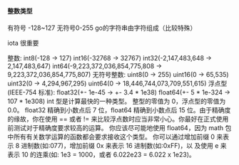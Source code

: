 #### 整数类型
有符号 -128~127 无符号0-255
go的字符串由字符组成（比较特殊）


iota 很重要


整数:
int8(-128 -> 127)
int16(-32768 -> 32767)
int32(-2,147,483,648 -> 2,147,483,647) int64(-9,223,372,036,854,775,808 -> 9,223,372,036,854,775,807)
无符号整数:
uint8(0 -> 255)
uint16(0 -> 65,535)
uint32(0 -> 4,294,967,295)
uint64(0 -> 18,446,744,073,709,551,615)
浮点型(IEEE-754 标准):
float32(+- 1e-45 -> +- 3.4 * 1e38) float64(+- 5 * 1e-324 -> 107 * 1e308)
int 型是计算最快的一种类型。
整型的零值为 0，浮点型的零值为 0.0。
float32 精确到小数点后 7 位，float64 精确到小数点后 15 位。由于精确度的缘故，你在使用 == 或者 != 来比较浮点数时应当非常小心。你最好在正式使用前测试对于精确度要求较高的运算。
你应该尽可能地使用 float64，因为 math 包中所有有关数学运算的函数都会要求接收这个类型。
你可以通过增加前缀 0 来表示 8 进制数(如:077)，增加前缀 0x 来表示 16 进制数(如:0xFF)，以 及使用 e 来表示 10 的连乘(如: 1e3 = 1000，或者 6.022e23 = 6.022 x 1e23)。
